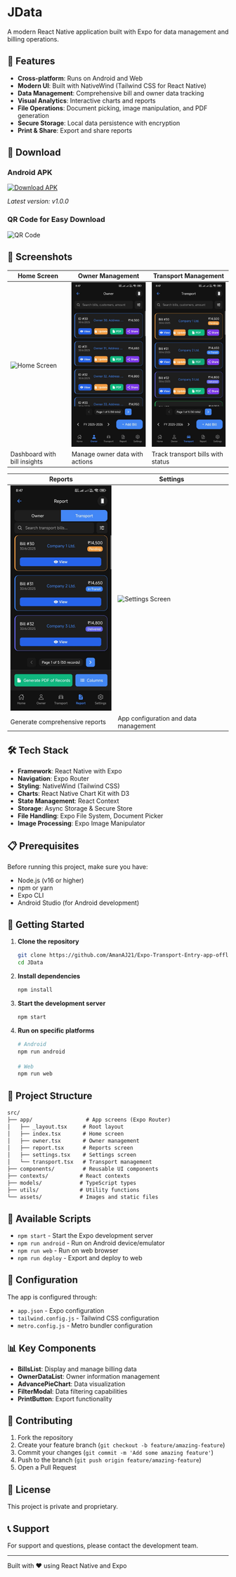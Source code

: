 # JData

A modern React Native application built with Expo for data management and billing operations.

## 🚀 Features

- **Cross-platform**: Runs on Android and Web
- **Modern UI**: Built with NativeWind (Tailwind CSS for React Native)
- **Data Management**: Comprehensive bill and owner data tracking
- **Visual Analytics**: Interactive charts and reports
- **File Operations**: Document picking, image manipulation, and PDF generation
- **Secure Storage**: Local data persistence with encryption
- **Print & Share**: Export and share reports

## 📱 Download

### Android APK
[![Download APK](https://img.shields.io/badge/Download-APK-green?style=for-the-badge&logo=android)](https://drive.google.com/file/d/YOUR_FILE_ID/view?usp=sharing)

*Latest version: v1.0.0*

### QR Code for Easy Download
![QR Code](https://api.qrserver.com/v1/create-qr-code/?size=150x150&data=https://drive.google.com/file/d/YOUR_FILE_ID/view?usp=sharing)

## 📱 Screenshots

<div align="center">

| Home Screen | Owner Management | Transport Management |
|-------------|------------------|---------------------|
| <img src="https://raw.githubusercontent.com/AmanAJ21/Expo-Transport-Entry-app-offline-/main/screenshots/home.png" width="250" alt="Home Screen"> | <img src="https://raw.githubusercontent.com/AmanAJ21/Expo-Transport-Entry-app-offline-/main/screenshots/owner.png" width="250" alt="Owner Screen"> | <img src="https://raw.githubusercontent.com/AmanAJ21/Expo-Transport-Entry-app-offline-/main/screenshots/transport.png" width="250" alt="Transport Screen"> |
| Dashboard with bill insights | Manage owner data with actions | Track transport bills with status |

| Reports | Settings |
|---------|----------|
| <img src="https://raw.githubusercontent.com/AmanAJ21/Expo-Transport-Entry-app-offline-/main/screenshots/report.png" width="250" alt="Report Screen"> | <img src="https://raw.githubusercontent.com/AmanAJ21/Expo-Transport-Entry-app-offline-/main/screenshots/settings.png" width="250" alt="Settings Screen"> |
| Generate comprehensive reports | App configuration and data management |

</div>

## 🛠️ Tech Stack

- **Framework**: React Native with Expo
- **Navigation**: Expo Router
- **Styling**: NativeWind (Tailwind CSS)
- **Charts**: React Native Chart Kit with D3
- **State Management**: React Context
- **Storage**: Async Storage & Secure Store
- **File Handling**: Expo File System, Document Picker
- **Image Processing**: Expo Image Manipulator

## 📋 Prerequisites

Before running this project, make sure you have:

- Node.js (v16 or higher)
- npm or yarn
- Expo CLI
- Android Studio (for Android development)

## 🚀 Getting Started

1. **Clone the repository**
   ```bash
   git clone https://github.com/AmanAJ21/Expo-Transport-Entry-app-offline-.git
   cd JData
   ```

2. **Install dependencies**
   ```bash
   npm install
   ```

3. **Start the development server**
   ```bash
   npm start
   ```

4. **Run on specific platforms**
   ```bash
   # Android
   npm run android
   
   # Web
   npm run web
   ```

## 📁 Project Structure

```
src/
├── app/                 # App screens (Expo Router)
│   ├── _layout.tsx     # Root layout
│   ├── index.tsx       # Home screen
│   ├── owner.tsx       # Owner management
│   ├── report.tsx      # Reports screen
│   ├── settings.tsx    # Settings screen
│   └── transport.tsx   # Transport management
├── components/         # Reusable UI components
├── contexts/          # React contexts
├── models/            # TypeScript types
├── utils/             # Utility functions
└── assets/            # Images and static files
```

## 🎯 Available Scripts

- `npm start` - Start the Expo development server
- `npm run android` - Run on Android device/emulator
- `npm run web` - Run on web browser
- `npm run deploy` - Export and deploy to web

## 🔧 Configuration

The app is configured through:
- `app.json` - Expo configuration
- `tailwind.config.js` - Tailwind CSS configuration
- `metro.config.js` - Metro bundler configuration

## 📊 Key Components

- **BillsList**: Display and manage billing data
- **OwnerDataList**: Owner information management
- **AdvancePieChart**: Data visualization
- **FilterModal**: Data filtering capabilities
- **PrintButton**: Export functionality

## 🤝 Contributing

1. Fork the repository
2. Create your feature branch (`git checkout -b feature/amazing-feature`)
3. Commit your changes (`git commit -m 'Add some amazing feature'`)
4. Push to the branch (`git push origin feature/amazing-feature`)
5. Open a Pull Request

## 📄 License

This project is private and proprietary.

## 📞 Support

For support and questions, please contact the development team.

---

Built with ❤️ using React Native and Expo